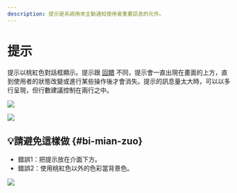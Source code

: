 ```yaml
---
description: 提示是系統用來主動通知使用者重要訊息的元件。
---
```


# 提示

提示以桃紅色對話框顯示。提示跟 [回饋](https://wilsonitaipei.gitbook.io/project/yuan-jian/untitled-6) 不同，提示會一直出現在畫面的上方，直到使用者的狀態改變或進行某些操作後才會消失。提示的訊息量太大時，可以以多行呈現，但行數建議控制在兩行之中。

![](https://blobscdn.gitbook.com/v0/b/gitbook-28427.appspot.com/o/assets%2F-LJqxLHJJJ9AJ4DtjPcY%2F-LKLpZ1aPCAaUIjOfJny%2F-LKLrUU27fB_YJIzkcq8%2Fimage.png?alt=media&token=1c9d1a64-9b45-43de-815d-0f8849f1bd22)

![](https://blobscdn.gitbook.com/v0/b/gitbook-28427.appspot.com/o/assets%2F-LJqxLHJJJ9AJ4DtjPcY%2F-LKLghRCoKkQodrkuMaR%2F-LKLghyVtrlTzcMDrdjc%2Fimage.png?alt=media&token=38cddd3e-b179-46df-a2ef-f1c2d7083a9c)

## 💡請避免這樣做 {#bi-mian-zuo}

* 錯誤1：把提示放在介面下方。
* 錯誤2：使用桃紅色以外的色彩當背景色。

![](https://blobscdn.gitbook.com/v0/b/gitbook-28427.appspot.com/o/assets%2F-LJqxLHJJJ9AJ4DtjPcY%2F-LKQ1MWiw-tutXPLEIeD%2F-LKQ5GVmHUBF7mTW8DdW%2Fimage.png?alt=media&token=c945e4ec-eae0-4b5c-a782-f58e841908ac)



